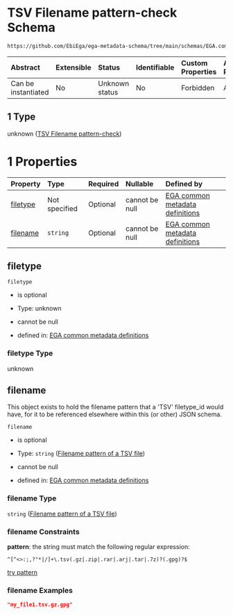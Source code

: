 # TSV Filename pattern-check Schema

```txt
https://github.com/EbiEga/ega-metadata-schema/tree/main/schemas/EGA.common-definitions.json#/definitions/filename-filetype-pattern-check/anyOf/1
```



| Abstract            | Extensible | Status         | Identifiable | Custom Properties | Additional Properties | Access Restrictions | Defined In                                                                                |
| :------------------ | :--------- | :------------- | :----------- | :---------------- | :-------------------- | :------------------ | :---------------------------------------------------------------------------------------- |
| Can be instantiated | No         | Unknown status | No           | Forbidden         | Allowed               | none                | [EGA.common-definitions.json*](../out/EGA.common-definitions.json "open original schema") |

## 1 Type

unknown ([TSV Filename pattern-check](ega-4-definitions-check-filetype-checks-based-on-its-filename-anyof-tsv-filename-pattern-check.md))

# 1 Properties

| Property              | Type          | Required | Nullable       | Defined by                                                                                                                                                                                                                                                                                                                                            |
| :-------------------- | :------------ | :------- | :------------- | :---------------------------------------------------------------------------------------------------------------------------------------------------------------------------------------------------------------------------------------------------------------------------------------------------------------------------------------------------- |
| [filetype](#filetype) | Not specified | Optional | cannot be null | [EGA common metadata definitions](ega-4-definitions-check-filetype-checks-based-on-its-filename-anyof-tsv-filename-pattern-check-properties-filetype.md "https://github.com/EbiEga/ega-metadata-schema/tree/main/schemas/EGA.common-definitions.json#/definitions/filename-filetype-pattern-check/anyOf/1/properties/filetype")                       |
| [filename](#filename) | `string`      | Optional | cannot be null | [EGA common metadata definitions](ega-4-definitions-check-filetype-checks-based-on-its-filename-anyof-tsv-filename-pattern-check-properties-filename-pattern-of-a-tsv-file.md "https://github.com/EbiEga/ega-metadata-schema/tree/main/schemas/EGA.common-definitions.json#/definitions/filename-filetype-pattern-check/anyOf/1/properties/filename") |

## filetype



`filetype`

*   is optional

*   Type: unknown

*   cannot be null

*   defined in: [EGA common metadata definitions](ega-4-definitions-check-filetype-checks-based-on-its-filename-anyof-tsv-filename-pattern-check-properties-filetype.md "https://github.com/EbiEga/ega-metadata-schema/tree/main/schemas/EGA.common-definitions.json#/definitions/filename-filetype-pattern-check/anyOf/1/properties/filetype")

### filetype Type

unknown

## filename

This object exists to hold the filename pattern that a 'TSV' filetype_id would have, for it to be referenced elsewhere within this (or other) JSON schema.

`filename`

*   is optional

*   Type: `string` ([Filename pattern of a TSV file](ega-4-definitions-check-filetype-checks-based-on-its-filename-anyof-tsv-filename-pattern-check-properties-filename-pattern-of-a-tsv-file.md))

*   cannot be null

*   defined in: [EGA common metadata definitions](ega-4-definitions-check-filetype-checks-based-on-its-filename-anyof-tsv-filename-pattern-check-properties-filename-pattern-of-a-tsv-file.md "https://github.com/EbiEga/ega-metadata-schema/tree/main/schemas/EGA.common-definitions.json#/definitions/filename-filetype-pattern-check/anyOf/1/properties/filename")

### filename Type

`string` ([Filename pattern of a TSV file](ega-4-definitions-check-filetype-checks-based-on-its-filename-anyof-tsv-filename-pattern-check-properties-filename-pattern-of-a-tsv-file.md))

### filename Constraints

**pattern**: the string must match the following regular expression: 

```regexp
^[^<>:;,?"*|/]+\.tsv(.gz|.zip|.rar|.arj|.tar|.7z)?(.gpg)?$
```

[try pattern](https://regexr.com/?expression=%5E%5B%5E%3C%3E%3A%3B%2C%3F%22\*%7C%2F%5D%2B%5C.tsv\(.gz%7C.zip%7C.rar%7C.arj%7C.tar%7C.7z\)%3F\(.gpg\)%3F%24 "try regular expression with regexr.com")

### filename Examples

```json
"my_file1.tsv.gz.gpg"
```
